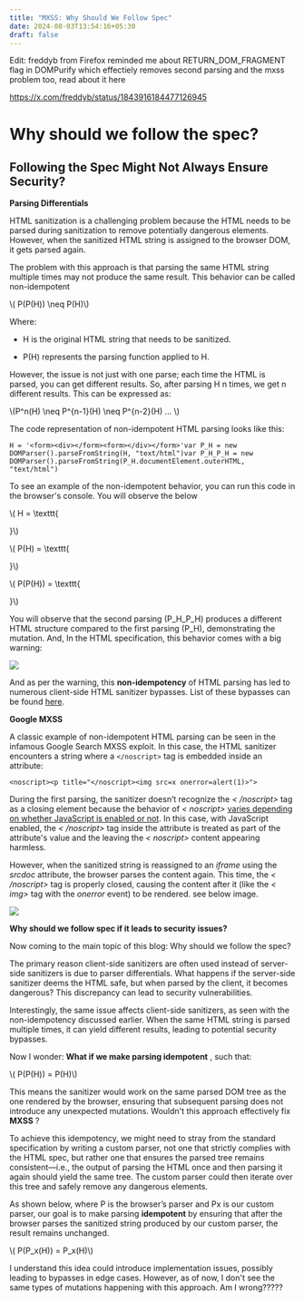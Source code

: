 ```yaml
---
title: "MXSS: Why Should We Follow Spec"
date: 2024-08-03T13:54:16+05:30
draft: false
---
```


Edit: freddyb from Firefox reminded me about RETURN_DOM_FRAGMENT flag in DOMPurify which effectiely removes second parsing and the mxss problem too, read about it here

https://x.com/freddyb/status/1843916184477126945

# Why should we follow the spec?

## Following the Spec Might Not Always Ensure Security?

**Parsing Differentials**

HTML sanitization is a challenging problem because the HTML needs to be parsed during sanitization to remove potentially dangerous elements. However, when the sanitized HTML string is assigned to the browser DOM, it gets parsed again.

The problem with this approach is that parsing the same HTML string multiple times may not produce the same result. This behavior can be called non-idempotent

\\( P(P(H)) \neq P(H)\\)

Where:

  * H is the original HTML string that needs to be sanitized.

  * P(H) represents the parsing function applied to H.




However, the issue is not just with one parse; each time the HTML is parsed, you can get different results. So, after parsing H n times, we get n different results. This can be expressed as:

\\(P^n(H) \neq P^{n-1}(H) \neq P^{n-2}(H) ... \\)

The code representation of non-idempotent HTML parsing looks like this:
    
    
    H = '<form><div></form><form></div></form>'var P_H = new DOMParser().parseFromString(H, "text/html")var P_H_P_H = new DOMParser().parseFromString(P_H.documentElement.outerHTML, "text/html")

To see an example of the non-idempotent behavior, you can run this code in the browser's console. You will observe the below

\\( H = \texttt{<form><div></form><form></div></form>}\\)

\\( P(H) = \texttt{<form><div><form></form></div></form>}\\)

\\( P(P(H)) = \texttt{<form><div></div></form>}\\)

You will observe that the second parsing (P_H_P_H) produces a different HTML structure compared to the first parsing (P_H), demonstrating the mutation. And, In the HTML specification, this behavior comes with a big warning:

[![](https://substackcdn.com/image/fetch/w_1456,c_limit,f_auto,q_auto:good,fl_progressive:steep/https%3A%2F%2Fsubstack-post-media.s3.amazonaws.com%2Fpublic%2Fimages%2Fb4fd0d92-481e-42c6-ab77-994bb401efd5_2692x234.png)](https://substackcdn.com/image/fetch/f_auto,q_auto:good,fl_progressive:steep/https%3A%2F%2Fsubstack-post-media.s3.amazonaws.com%2Fpublic%2Fimages%2Fb4fd0d92-481e-42c6-ab77-994bb401efd5_2692x234.png)

And as per the warning, this **non-idempotency** of HTML parsing has led to numerous client-side HTML sanitizer bypasses. List of these bypasses can be found [here](https://sonarsource.github.io/mxss-cheatsheet/examples/).

 **Google MXSS**

A classic example of non-idempotent HTML parsing can be seen in the infamous Google Search MXSS exploit. In this case, the HTML sanitizer encounters a string where a `</noscript>` tag is embedded inside an attribute:
    
    
    <noscript><p title="</noscript><img src=x onerror=alert(1)>">

During the first parsing, the sanitizer doesn’t recognize the _< /noscript>_ tag as a closing element because the behavior of _< noscript>_ [varies depending on whether JavaScript is enabled or not](https://html.spec.whatwg.org/multipage/parsing.html#parsing-main-inhead:~:text=name%20is%20%22noembed%22-,A%20start%20tag%20whose%20tag%20name%20is%20%22noscript%22%2C%20if%20the%20scripting%20flag%20is%20enabled,-Follow%20the%20generic). In this case, with JavaScript enabled, the _< /noscript>_ tag inside the attribute is treated as part of the attribute's value and the leaving the _< noscript>_ content appearing harmless.

However, when the sanitized string is reassigned to an _iframe_ using the _srcdoc_ attribute, the browser parses the content again. This time, the _< /noscript>_ tag is properly closed, causing the content after it (like the _< img>_ tag with the _onerror_ event) to be rendered. see below image.

[![](https://substackcdn.com/image/fetch/w_1456,c_limit,f_auto,q_auto:good,fl_progressive:steep/https%3A%2F%2Fsubstack-post-media.s3.amazonaws.com%2Fpublic%2Fimages%2F16a42da3-eca6-4f01-a725-8c2b34908217_1958x1356.png)](https://substackcdn.com/image/fetch/f_auto,q_auto:good,fl_progressive:steep/https%3A%2F%2Fsubstack-post-media.s3.amazonaws.com%2Fpublic%2Fimages%2F16a42da3-eca6-4f01-a725-8c2b34908217_1958x1356.png)

 **Why should we follow spec if it leads to security issues?**

Now coming to the main topic of this blog: Why should we follow the spec?

The primary reason client-side sanitizers are often used instead of server-side sanitizers is due to parser differentials. What happens if the server-side sanitizer deems the HTML safe, but when parsed by the client, it becomes dangerous? This discrepancy can lead to security vulnerabilities.

Interestingly, the same issue affects client-side sanitizers, as seen with the non-idempotency discussed earlier. When the same HTML string is parsed multiple times, it can yield different results, leading to potential security bypasses.

Now I wonder: **What if we make parsing idempotent** , such that:

\\( P(P(H)) = P(H)\\)

This means the sanitizer would work on the same parsed DOM tree as the one rendered by the browser, ensuring that subsequent parsing does not introduce any unexpected mutations. Wouldn't this approach effectively fix **MXSS** ?

To achieve this idempotency, we might need to stray from the standard specification by writing a custom parser, not one that strictly complies with the HTML spec, but rather one that ensures the parsed tree remains consistent—i.e., the output of parsing the HTML once and then parsing it again should yield the same tree. The custom parser could then iterate over this tree and safely remove any dangerous elements. 

As shown below, where P is the browser’s parser and Px​ is our custom parser, our goal is to make parsing **idempotent** by ensuring that after the browser parses the sanitized string produced by our custom parser, the result remains unchanged.

\\( P(P_x(H)) = P_x(H)\\)

I understand this idea could introduce implementation issues, possibly leading to bypasses in edge cases. However, as of now, I don't see the same types of mutations happening with this approach. Am I wrong?????

